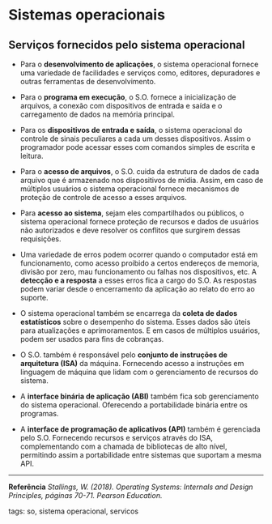 # Sistemas operacionais

## Serviços fornecidos pelo sistema operacional

- Para o **desenvolvimento de aplicações**, o sistema operacional fornece uma variedade de facilidades e serviços como, editores, depuradores e outras ferramentas de desenvolvimento.

- Para o **programa em execução**, o S.O. fornece a inicialização de arquivos, a conexão com dispositivos de entrada e saída e o carregamento de dados na memória principal.

- Para os **dispositivos de entrada e saída**, o sistema operacional do controle de sinais peculiares a cada um desses dispositivos. Assim o programador pode acessar esses com comandos simples de escrita e leitura.

- Para o **acesso de arquivos**, o S.O. cuida da estrutura de dados de cada arquivo que é armazenado nos dispositivos de mídia. Assim, em caso de múltiplos usuários o sistema operacional fornece mecanismos de proteção de controle de acesso a esses arquivos.

- Para **acesso ao sistema**, sejam eles compartilhados ou públicos, o sistema operacional fornece proteção de recursos e dados de usuários não autorizados e deve resolver os conflitos que surgirem dessas requisições.

- Uma variedade de erros podem ocorrer quando o computador está em funcionamento, como acesso proibido a certos endereços de memoria, divisão por zero, mau funcionamento ou falhas nos dispositivos, etc. A **detecção e a resposta** a esses erros fica a cargo do S.O. As respostas podem variar desde o encerramento da aplicação ao relato do erro ao suporte.

- O sistema operacional também se encarrega da **coleta de dados estatísticos** sobre o desempenho do sistema. Esses dados são úteis para atualizações e aprimoramentos. E em casos de múltiplos usuários, podem ser usados para fins de cobranças.

- O S.O. também é responsável pelo **conjunto de instruções de arquitetura (ISA)** da máquina. Fornecendo acesso a instruções em linguagem de máquina que lidam com o gerenciamento de recursos do sistema.

- A **interface binária de aplicação (ABI)** também fica sob gerenciamento do sistema operacional. Oferecendo a portabilidade binária entre os programas.

- A **interface de programação de aplicativos (API)** também é gerenciada pelo S.O. Fornecendo recursos e serviços através do ISA, complementando com a chamada de bibliotecas de alto nível, permitindo assim a portabilidade entre sistemas que suportam a mesma API.

---

**Referência**
*Stallings, W. (2018). Operating Systems: Internals and Design Principles, páginas 70-71. Pearson Education.*

tags: so, sistema operacional, servicos
